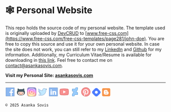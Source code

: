 # 🕸️ Personal Website
This repo holds the source code of my personal website. The template used is originally uploaded by [DevCRUD](https://devcrud.com/) to [www.free-css.com](https://www.free-css.com/free-css-templates/page281/john-doe). You are free to copy this source and use it for your own personal website. In case the site does not work, you can still refer to my [LinkedIn](http://linkedin.asankasovis.com) and [Github](http://github.asankasovis.com) for my information. Additionally, my Curriculum Vitae/Resume is available for downloading in [this link](./documents/Asanka_Sovis_Curriculum_Vitae.pdf). Feel free to contact me on [contact@asankasovis.com](mailto:contact@asankasovis.com).

**Visit my Personal Site: [asankasovis.com](https://www.asankasovis.com)**

---

[<img src='https://github.com/asankaSovis/asankaSovis/blob/fe0d3d9437773df9205c993920985e04232f00aa/.sources/facebook.svg' alt='facebook' height='30'>](http://facebook.asankasovis.com) [<img src='https://github.com/asankaSovis/asankaSovis/blob/fe0d3d9437773df9205c993920985e04232f00aa/.sources/github.svg' alt='github' height='30'>](http://github.asankasovis.com)  [<img src='https://github.com/asankaSovis/asankaSovis/blob/fe0d3d9437773df9205c993920985e04232f00aa/.sources/instagram.svg' alt='instagram' height='30'>](http://insta.asankasovis.com)  [<img src='https://github.com/asankaSovis/asankaSovis/blob/fe0d3d9437773df9205c993920985e04232f00aa/.sources/twitter.svg' alt='twitter' height='30'>](http://twitter.asankasovis.com)  [<img src='https://github.com/asankaSovis/asankaSovis/blob/fe0d3d9437773df9205c993920985e04232f00aa/.sources/linkedin.svg' alt='linkedin' height='30'>](http://linkedin.asankasovis.com)  [<img src='https://github.com/asankaSovis/asankaSovis/blob/fe0d3d9437773df9205c993920985e04232f00aa/.sources/youtube.svg' alt='youtube' height='30'>](http://youtube.asankasovis.com) 
[<img src='https://github.com/asankaSovis/asankaSovis/blob/fe0d3d9437773df9205c993920985e04232f00aa/.sources/deviant.svg' alt='deviant' height='30'>](https://www.deviantart.com/asanka98)  [<img src='https://github.com/asankaSovis/asankaSovis/blob/fe0d3d9437773df9205c993920985e04232f00aa/.sources/pin.svg' alt='pinterest' height='30'>](https://www.pinterest.com/asankasovis)     [<img src='https://github.com/asankaSovis/asankaSovis/blob/fe0d3d9437773df9205c993920985e04232f00aa/.sources/hashnode.png' alt='hashnode' height='28'>](https://blog.asankasovis.com)     [<img src='https://github.com/asankaSovis/asankaSovis/blob/fe0d3d9437773df9205c993920985e04232f00aa/.sources/blog.svg' alt='blog' height='28'>](https://asanka-sovis.blogspot.com/)

`© 2025 Asanka Sovis`
